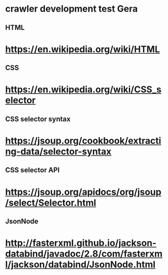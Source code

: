 # crawler development test Gera

## HTML

# https://en.wikipedia.org/wiki/HTML

## CSS

# https://en.wikipedia.org/wiki/CSS_selector

## CSS selector syntax

# https://jsoup.org/cookbook/extracting-data/selector-syntax

## CSS selector API

# https://jsoup.org/apidocs/org/jsoup/select/Selector.html

## JsonNode

# http://fasterxml.github.io/jackson-databind/javadoc/2.8/com/fasterxml/jackson/databind/JsonNode.html
